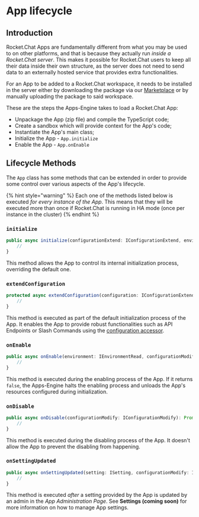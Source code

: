 # App lifecycle

## Introduction

Rocket.Chat Apps are fundamentally different from what you may be used to on other platforms, and that is because they actually run _inside a Rocket.Chat server_. This makes it possible for Rocket.Chat users to keep all their data inside their own structure, as the server does not need to send data to an externally hosted service that provides extra functionalities.

For an App to be added to a Rocket.Chat workspace, it needs to be installed in the server either by downloading the package via our [Marketplace](http://marketplace.rocket.chat) or by manually uploading the package to said workspace.

These are the steps the Apps-Engine takes to load a Rocket.Chat App:

* Unpackage the App \(zip file\) and compile the TypeScript code;
* Create a sandbox which will provide context for the App's code;
* Instantiate the App's main class;
* Initialize the App - `App.initialize`
* Enable the App - `App.onEnable`

## Lifecycle Methods

The `App` class has some methods that can be extended in order to provide some control over various aspects of the App's lifecycle.

{% hint style="warning" %}
Each one of the methods listed below is executed _for every instance of the App_. This means that they will be executed more than once if Rocket.Chat is running in HA mode \(once per instance in the cluster\)
{% endhint %}

### `initialize`

```typescript
public async initialize(configurationExtend: IConfigurationExtend, environmentRead: IEnvironmentRead): Promise<void> {
    //
}
```

This method allows the App to control its internal initialization process, overriding the default one. 

### `extendConfiguration`

```typescript
protected async extendConfiguration(configuration: IConfigurationExtend, environment: IEnvironmentRead): Promise<void> {
    //
}
```

This method is executed as part of the default initialization process of the App. It enables the App to provide robust functionalities such as API Endpoints or Slash Commands using the [configuration accessor](https://rocketchat.github.io/Rocket.Chat.Apps-engine/interfaces/iconfigurationextend.html).

### `onEnable`

```typescript
public async onEnable(environment: IEnvironmentRead, configurationModify: IConfigurationModify): Promise<boolean> {
    //
}
```

This method is executed during the enabling process of the App. If it returns `false`, the Apps-Engine halts the enabling process and unloads the App's resources configured during initialization.

### `onDisable`

```typescript
public async onDisable(configurationModify: IConfigurationModify): Promise<void> {
    //
}
```

This method is executed during the disabling process of the App. It doesn't allow the App to prevent the disabling from happening.

### `onSettingUpdated`

```typescript
public async onSettingUpdated(setting: ISetting, configurationModify: IConfigurationModify, read: IRead, http: IHttp): Promise<void> {
    //
}
```

This method is executed _after_ a setting provided by the App is updated by an admin in the _App Administration Page_. See **Settings \(coming soon\)** for more information on how to manage App settings.

